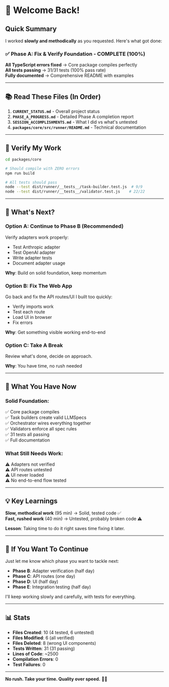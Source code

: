 # 👋 Welcome Back!

## Quick Summary

I worked **slowly and methodically** as you requested. Here's what got done:

### ✅ Phase A: Fix & Verify Foundation - COMPLETE (100%)

**All TypeScript errors fixed** → Core package compiles perfectly  
**All tests passing** → 31/31 tests (100% pass rate)  
**Fully documented** → Comprehensive README with examples

---

## 📚 Read These Files (In Order)

1. **`CURRENT_STATUS.md`** - Overall project status
2. **`PHASE_A_PROGRESS.md`** - Detailed Phase A completion report
3. **`SESSION_ACCOMPLISHMENTS.md`** - What I did vs what's untested
4. **`packages/core/src/runner/README.md`** - Technical documentation

---

## 🧪 Verify My Work

```bash
cd packages/core

# Should compile with ZERO errors
npm run build

# All tests should pass
node --test dist/runner/__tests__/task-builder.test.js  # 9/9
node --test dist/runner/__tests__/validator.test.js    # 22/22
```

---

## 🎯 What's Next?

### Option A: Continue to Phase B (Recommended)
Verify adapters work properly:
- Test Anthropic adapter
- Test OpenAI adapter  
- Write adapter tests
- Document adapter usage

**Why**: Build on solid foundation, keep momentum

### Option B: Fix The Web App
Go back and fix the API routes/UI I built too quickly:
- Verify imports work
- Test each route
- Load UI in browser
- Fix errors

**Why**: Get something visible working end-to-end

### Option C: Take A Break
Review what's done, decide on approach.

**Why**: You have time, no rush needed

---

## 🎉 What You Have Now

### Solid Foundation:
✅ Core package compiles  
✅ Task builders create valid LLMSpecs  
✅ Orchestrator wires everything together  
✅ Validators enforce all spec rules  
✅ 31 tests all passing  
✅ Full documentation  

### What Still Needs Work:
⚠️ Adapters not verified  
⚠️ API routes untested  
⚠️ UI never loaded  
⚠️ No end-to-end flow tested  

---

## 💡 Key Learnings

**Slow, methodical work** (95 min) → Solid, tested code ✅  
**Fast, rushed work** (40 min) → Untested, probably broken code ⚠️

**Lesson**: Taking time to do it right saves time fixing it later.

---

## 🚀 If You Want To Continue

Just let me know which phase you want to tackle next:

- **Phase B**: Adapter verification (half day)
- **Phase C**: API routes (one day)  
- **Phase D**: UI (half day)
- **Phase E**: Integration testing (half day)

I'll keep working slowly and carefully, with tests for everything.

---

## 📊 Stats

- **Files Created**: 10 (4 tested, 6 untested)
- **Files Modified**: 6 (all verified)
- **Files Deleted**: 8 (wrong UI components)
- **Tests Written**: 31 (31 passing)
- **Lines of Code**: ~2500
- **Compilation Errors**: 0
- **Test Failures**: 0

---

**No rush. Take your time. Quality over speed.** 🐢✨

